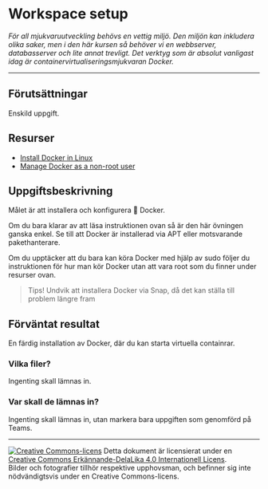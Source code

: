 # Workspace setup

_För all mjukvaruutveckling behövs en vettig miljö. Den miljön kan inkludera olika saker, men i den här kursen så behöver vi en webbserver, databasserver och lite annat trevligt. Det verktyg som är absolut vanligast idag är containervirtualiseringsmjukvaran Docker._

---

## Förutsättningar

Enskild uppgift.  

## Resurser

*   [Install Docker in Linux](https://docs.docker.com/engine/install/ubuntu/#install-using-the-repository)
*   [Manage Docker as a non-root user](https://docs.docker.com/engine/install/linux-postinstall/#manage-docker-as-a-non-root-user)  

## Uppgiftsbeskrivning

Målet är att installera och konfigurera :whale2: Docker.  

Om du bara klarar av att läsa instruktionen ovan så är den här övningen ganska enkel. Se till att Docker är installerad via APT eller motsvarande pakethanterare.  

Om du upptäcker att du bara kan köra Docker med hjälp av sudo följer du instruktionen för hur man kör Docker utan att vara root som du finner under resurser ovan.  

> Tips! Undvik att installera Docker via Snap, då det kan ställa till problem längre fram  

## Förväntat resultat

En färdig installation av Docker, där du kan starta virtuella containrar. 

### Vilka filer?

Ingenting skall lämnas in.

### Var skall de lämnas in?

Ingenting skall lämnas in, utan markera bara uppgiften som genomförd på Teams.  

---     

[![Creative Commons-licens](https://i.creativecommons.org/l/by-sa/4.0/80x15.png)](http://creativecommons.org/licenses/by-sa/4.0/) Detta dokument är licensierat under en [Creative Commons Erkännande-DelaLika 4.0 Internationell Licens](http://creativecommons.org/licenses/by-sa/4.0/).    
Bilder och fotografier tillhör respektive upphovsman, och befinner sig inte nödvändigtsvis under en Creative Commons-licens.    

